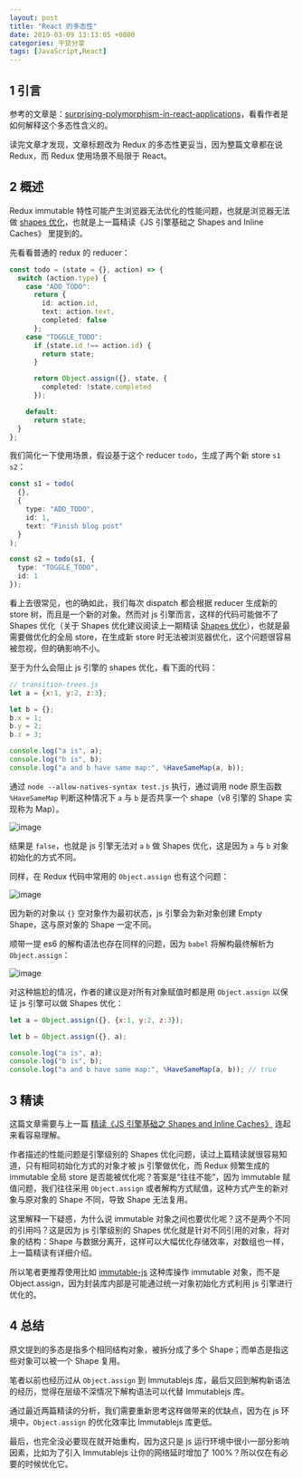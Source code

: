 ```yaml
---
layout: post
title: "React 的多态性"
date: 2019-03-09 13:13:05 +0800
categories: 干货分享
tags: [JavaScript,React]
---
```


## 1 引言

参考的文章是：[surprising-polymorphism-in-react-applications](https://medium.com/@bmeurer/surprising-polymorphism-in-react-applications-63015b50abc)，看看作者是如何解释这个多态性含义的。

读完文章才发现，文章标题改为 Redux 的多态性更妥当，因为整篇文章都在说 Redux，而 Redux 使用场景不局限于 React。
<!-- more -->
## 2 概述

Redux immutable 特性可能产生浏览器无法优化的性能问题，也就是浏览器无法做 [shapes 优化](https://github.com/dt-fe/weekly/blob/master/62.%E7%B2%BE%E8%AF%BB%E3%80%8AJS%20%E5%BC%95%E6%93%8E%E5%9F%BA%E7%A1%80%E4%B9%8B%20Shapes%20and%20Inline%20Caches%E3%80%8B.md#shapes)，也就是上一篇精读《JS 引擎基础之 Shapes and Inline Caches》 里提到的。

先看看普通的 redux 的 reducer：

```typescript
const todo = (state = {}, action) => {
  switch (action.type) {
    case "ADD_TODO":
      return {
        id: action.id,
        text: action.text,
        completed: false
      };
    case "TOGGLE_TODO":
      if (state.id !== action.id) {
        return state;
      }

      return Object.assign({}, state, {
        completed: !state.completed
      });

    default:
      return state;
  }
};
```

我们简化一下使用场景，假设基于这个 reducer `todo`，生成了两个新 store `s1` `s2`：

```typescript
const s1 = todo(
  {},
  {
    type: "ADD_TODO",
    id: 1,
    text: "Finish blog post"
  }
);

const s2 = todo(s1, {
  type: "TOGGLE_TODO",
  id: 1
});
```

看上去很常见，也的确如此，我们每次 dispatch 都会根据 reducer 生成新的 store 树，而且是一个新的对象。然而对 js 引擎而言，这样的代码可能做不了 Shapes 优化（关于 Shapes 优化建议阅读上一期精读 [Shapes 优化](https://github.com/dt-fe/weekly/blob/master/62.%E7%B2%BE%E8%AF%BB%E3%80%8AJS%20%E5%BC%95%E6%93%8E%E5%9F%BA%E7%A1%80%E4%B9%8B%20Shapes%20and%20Inline%20Caches%E3%80%8B.md#shapes)），也就是最需要做优化的全局 store，在生成新 store 时无法被浏览器优化，这个问题很容易被忽视，但的确影响不小。

至于为什么会阻止 js 引擎的 shapes 优化，看下面的代码：

```javascript
// transition-trees.js
let a = {x:1, y:2, z:3};

let b = {};
b.x = 1;
b.y = 2;
b.z = 3;

console.log("a is", a);
console.log("b is", b);
console.log("a and b have same map:", %HaveSameMap(a, b));
```

通过 `node --allow-natives-syntax test.js` 执行，通过调用 node 原生函数 `%HaveSameMap` 判断这种情况下 `a` 与 `b` 是否共享一个 shape（v8 引擎的 Shape 实现称为 Map）。

![image](https://user-images.githubusercontent.com/7970947/42121947-089a1796-7c6c-11e8-89de-3eaaf81eb02e.png)

结果是 `false`，也就是 js 引擎无法对 `a` `b` 做 Shapes 优化，这是因为 `a` 与 `b` 对象初始化的方式不同。

同样，在 Redux 代码中常用的 `Object.assign` 也有这个问题：

![image](https://user-images.githubusercontent.com/7970947/42121964-55d0f3ae-7c6c-11e8-9d6e-995cac2f83d3.png)

因为新的对象以 `{}` 空对象作为最初状态，js 引擎会为新对象创建 Empty Shape，这与原对象的 Shape 一定不同。

顺带一提 es6 的解构语法也存在同样的问题，因为 `babel` 将解构最终解析为 `Object.assign`：

![image](https://user-images.githubusercontent.com/7970947/42121971-9c0bb8d6-7c6c-11e8-85ed-e15f27654d5b.png)

对这种尴尬的情况，作者的建议是对所有对象赋值时都是用 `Object.assign` 以保证 js 引擎可以做 Shapes 优化：

```javascript
let a = Object.assign({}, {x:1, y:2, z:3});

let b = Object.assign({}, a);

console.log("a is", a);
console.log("b is", b);
console.log("a and b have same map:", %HaveSameMap(a, b)); // true
```

## 3 精读

这篇文章需要与上一篇 [精读《JS 引擎基础之 Shapes and Inline Caches》](https://github.com/dt-fe/weekly/blob/master/62.%E7%B2%BE%E8%AF%BB%E3%80%8AJS%20%E5%BC%95%E6%93%8E%E5%9F%BA%E7%A1%80%E4%B9%8B%20Shapes%20and%20Inline%20Caches%E3%80%8B.md) 连起来看容易理解。

作者描述的性能问题是引擎级别的 Shapes 优化问题，读过上篇精读就很容易知道，只有相同初始化方式的对象才被 js 引擎做优化，而 Redux 频繁生成的 immutable 全局 store 是否能被优化呢？答案是“往往不能”，因为 immutable 赋值问题，我们往往采用 `Object.assign` 或者解构方式赋值，这种方式产生的新对象与原对象的 Shape 不同，导致 Shape 无法复用。

这里解释一下疑惑，为什么说 immutable 对象之间也要优化呢？这不是两个不同的引用吗？这是因为 js 引擎级别的 Shapes 优化就是针对不同引用的对象，将对象的结构：Shape 与数据分离开，这样可以大幅优化存储效率，对数组也一样，上一篇精读有详细介绍。

所以笔者更推荐使用比如 [immutable-js](https://github.com/facebook/immutable-js) 这种库操作 immutable 对象，而不是 Object.assign，因为封装库内部是可能通过统一对象初始化方式利用 js 引擎进行优化的。

## 4 总结

原文提到的多态是指多个相同结构对象，被拆分成了多个 Shape；而单态是指这些对象可以被一个 Shape 复用。

笔者以前也经历过从 `Object.assign` 到 Immutablejs 库，最后又回到解构新语法的经历，觉得在层级不深情况下解构语法可以代替 Immutablejs 库。

通过最近两篇精读的分析，我们需要重新思考这样做带来的优缺点，因为在 js 环境中，`Object.assign` 的优化效率比 Immutablejs 库更低。

最后，也完全没必要现在就开始重构，因为这只是 js 运行环境中很小一部分影响因素，比如为了引入 Immutablejs 让你的网络延时增加了 100%？所以仅在有必要的时候优化它。
